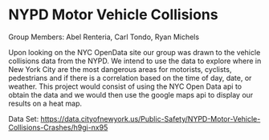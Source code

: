 # NYPD Motor Vehicle Collisions 

Group Members: Abel Renteria, Carl Tondo, Ryan Michels

Upon looking on the NYC OpenData site our group was drawn to the vehicle collisions data from the NYPD. We intend to use the data to explore where in New York City are the most dangerous areas for motorists, cyclists, pedestrians and if there is a correlation based on the time of day, date, or weather. This project would consist of using the NYC Open Data api to obtain the data and we would then use the google maps api to display our results on a heat map. 

Data Set: https://data.cityofnewyork.us/Public-Safety/NYPD-Motor-Vehicle-Collisions-Crashes/h9gi-nx95

